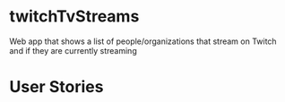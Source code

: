 # twitchTvStreams
Web app that shows a list of people/organizations that stream on Twitch and if they are currently streaming

# User Stories
